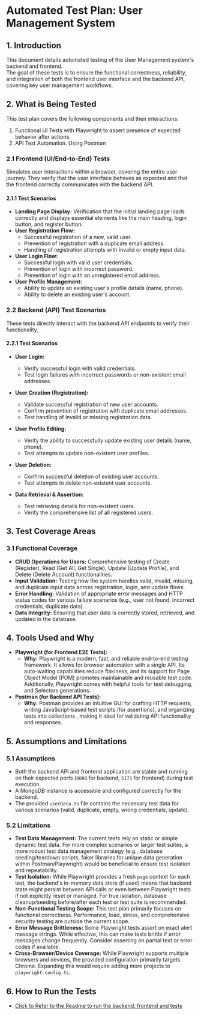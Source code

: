 # Automated Test Plan: User Management System

## 1. Introduction

This document details automated testing of the User Management system's backend and frontend.  
The goal of these tests is to ensure the functional correctness, reliability, and integration of both the frontend user interface and the backend API, covering key user management workflows.

## 2. What is Being Tested

This test plan covers the following components and their interactions:
1. Functional UI Tests with Playwright to assert presence of expected behavior after actions.
2. API Test Automation. Using Postman

### 2.1 Frontend (UI/End-to-End) Tests

Simulates user interactions within a browser, covering the entire user journey. They verify that the user interface behaves as expected and that the frontend correctly communicates with the backend API.

#### 2.1.1 Test Scenarios

* **Landing Page Display:** Verification that the initial landing page loads correctly and displays essential elements like the main heading, login button, and register button.
* **User Registration Flow:**
    * Successful registration of a new, valid user.
    * Prevention of registration with a duplicate email address.
    * Handling of registration attempts with invalid or empty input data.
* **User Login Flow:**
    * Successful login with valid user credentials.
    * Prevention of login with incorrect password.
    * Prevention of login with an unregistered email address.
* **User Profile Management:**
    * Ability to update an existing user's profile details (name, phone).
    * Ability to delete an existing user's account.

### 2.2 Backend (API) Test Scenarios

These tests directly interact with the backend API endpoints to verify their functionality, 

#### 2.2.1 Test Scenarios

* **User Login:**
    * Verify successful login with valid credentials.
    * Test login failures with incorrect passwords or non-existent email addresses.

* **User Creation (Registration):**
    * Validate successful registration of new user accounts.
    * Confirm prevention of registration with duplicate email addresses.
    * Test handling of invalid or missing registration data.

* **User Profile Editing:**
    * Verify the ability to successfully update existing user details (name, phone).
    * Test attempts to update non-existent user profiles.

* **User Deletion:**
    * Confirm successful deletion of existing user accounts.
    * Test attempts to delete non-existent user accounts.

* **Data Retrieval & Assertion:**
    * Test retrieving details for non-existent users.
    * Verify the comprehensive list of all registered users.



## 3. Test Coverage Areas

### 3.1 Functional Coverage

* **CRUD Operations for Users:** Comprehensive testing of Create (Register), Read (Get All, Get Single), Update (Update Profile), and Delete (Delete Account) functionalities.
* **Input Validation:** Testing how the system handles valid, invalid, missing, and duplicate input data across registration, login, and update flows.
* **Error Handling:** Validation of appropriate error messages and HTTP status codes for various failure scenarios (e.g., user not found, incorrect credentials, duplicate data).
* **Data Integrity:** Ensuring that user data is correctly stored, retrieved, and updated in the database.


## 4. Tools Used and Why

* **Playwright (for Frontend E2E Tests):**
    * **Why:** Playwright is a modern, fast, and reliable end-to-end testing framework. It allows for browser automation with a single API. Its auto-waiting capabilities reduce flakiness, and its support for Page Object Model (POM) promotes maintainable and reusable test code.  
    Additionally, Playwright comes with helpful tools for test debugging, and Selectors generations.
* **Postman (for Backend API Tests):**
    * **Why:** Postman provides an intuitive GUI for crafting HTTP requests, writing JavaScript-based test scripts (for assertions), and organizing tests into collections , making it ideal for validating API functionality and responses.

## 5. Assumptions and Limitations

### 5.1 Assumptions

* Both the backend API and frontend application are stable and running on their expected ports (`8080` for backend, `5173` for frontend) during test execution.
* A MongoDB instance is accessible and configured correctly for the backend.
* The provided `userData.ts` file contains the necessary test data for various scenarios (valid, duplicate, empty, wrong credentials, update).

### 5.2 Limitations

* **Test Data Management:** The current tests rely on static or simple dynamic test data. For more complex scenarios or larger test suites, a more robust test data management strategy (e.g., database seeding/teardown scripts, faker libraries for unique data generation within Postman/Playwright) would be beneficial to ensure test isolation and repeatability.
* **Test Isolation:** While Playwright provides a fresh `page` context for each test, the backend's in-memory data store (if used) means that backend state might persist between API calls or even between Playwright tests if not explicitly reset or managed. For true isolation, database cleanup/seeding before/after each test or test suite is recommended.
* **Non-Functional Testing Scope:** This test plan primarily focuses on functional correctness. Performance, load, stress, and comprehensive security testing are outside the current scope.
* **Error Message Brittleness:** Some Playwright tests assert on exact alert message strings. While effective, this can make tests brittle if error messages change frequently. Consider asserting on partial text or error codes if available.
* **Cross-Browser/Device Coverage:** While Playwright supports multiple browsers and devices, the provided configuration primarily targets Chrome. Expanding this would require adding more projects to `playwright.config.ts`.

## 6. How to Run the Tests

* [Click to Refer to the Readme to run the backend, frontend and tests](README.md)




